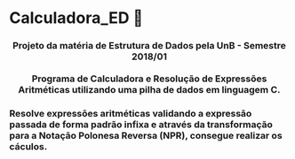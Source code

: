 # Calculadora_ED :1234:

<h3 align="center">
  Projeto da matéria de Estrutura de Dados pela UnB - Semestre 2018/01<br> <br>
  Programa de Calculadora e Resolução de Expressões Aritméticas utilizando uma pilha de dados em linguagem C. 
<h3/>

Resolve expressões aritméticas validando a expressão passada de forma padrão infixa e através da transformação para a Notação Polonesa Reversa (NPR),
consegue realizar os cáculos.
<br>
